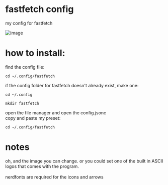 # fastfetch config
my config for fastfetch

![image](https://github.com/user-attachments/assets/c0b640fa-26b5-41e1-ad6b-958751bb44f2)

# how to install:

find the config file:

```
cd ~/.config/fastfetch
```

if the config folder for fastfetch doesn't already exist, make one:

```
cd ~/.config

mkdir fastfetch
```
open the file manager and open the config.jsonc
<br>copy and paste my preset:

```
cd ~/.config/fastfetch
```

# notes

oh, and the image you can change. or you could set one of the built in ASCII logos that comes with the program.
<br> <br> nerdfonts are required for the icons and arrows
